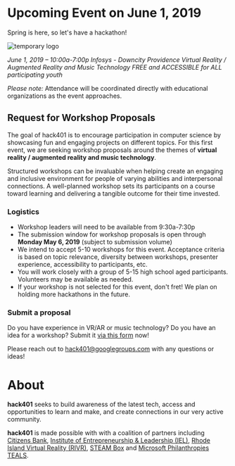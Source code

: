 
# Upcoming Event on June 1, 2019

Spring is here, so let's have a hackathon!

![temporary logo](https://tbd "monkey logo")

*June 1, 2019 – 10:00a-7:00p*
*Infosys - Downcity Providence*
*Virtual Reality / Augmented Reality and Music Technology*
*FREE and ACCESSIBLE for ALL participating youth*

*Please note:* Attendance will be coordinated directly with educational organizations as the event approaches.


## Request for Workshop Proposals

The goal of hack401 is to encourage participation in computer science by showcasing fun and engaging projects on different topics. For this first event, we are seeking workshop proposals around the themes of **virtual reality / augmented reality and music technology**.

Structured workshops can be invaluable when helping create an engaging and inclusive environment for people of varying abilities and interpersonal connections. A well-planned workshop sets its participants on a course toward learning and delivering a tangible outcome for their time invested. 

### Logistics

- Workshop leaders will need to be available from 9:30a-7:30p
- The submission window for workshop proposals is open through **Monday May 6, 2019** (subject to submission volume)
- We intend to accept 5-10 workshops for this event. Acceptance criteria is based on topic relevance, diversity between workshops, presenter experience, accessibility to participants, etc.
- You will work closely with a group of 5-15 high school aged participants. Volunteers may be available as needed.
- If your workshop is not selected for this event, don't fret! We plan on holding more hackathons in the future.

### Submit a proposal 

Do you have experience in VR/AR or music technology? Do you have an idea for a workshop? Submit it [via this form](https://forms.gle/v9W1HEkYh7R7HtS59) now!

Please reach out to [hack401@googlegroups.com](mailto:hack401@googlegroups.com) with any questions or ideas!


# About

**hack401** seeks to build awareness of the latest tech, access and opportunities to learn and make, and create connections in our very active community.

**hack401** is made possible with with a coalition of partners including [Citizens Bank](), [Institute of Entrepreneurship & Leadership (IEL)](), [Rhode Island Virtual Reality (RIVR)](), [STEAM Box]() and [Microsoft Philanthropies TEALS]().
